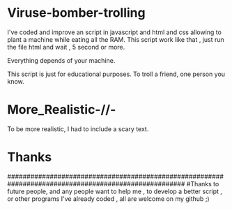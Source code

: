 # Viruse-bomber-trolling

I've coded and improve an script in javascript  and html and css allowing to plant a machine while eating all the RAM. 
This script work like that , just run the file html and wait , 5 second or more.

Everything depends of your machine.

This script is just for educational purposes. To troll a friend, one person you know.

 
 
 
 # More_Realistic-/\/\-

To be more realistic, I had to include a scary text.


# Thanks
######################################################################################################
#Thanks to future people, and any people want to help me , to develop a better script , or other programs I've already coded , all are welcome on my github ;)
